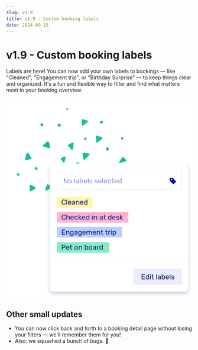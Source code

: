 ```yaml
---
slug: v1.9
title: v1.9 - Custom booking labels
date: 2024-09-15
---
```


# v1.9 - Custom booking labels

Labels are here! You can now add your own labels to bookings — like "Cleaned", "Engagement trip", or "Birthday Surprise" — to keep things clear and organized. It's a fun and flexible way to filter and find what matters most in your booking overview.

![Screenshot of the new labels feature](./images/v1.9.Label_boatrental_software.png)

## Other small updates

- You can now click back and forth to a booking detail page without losing your filters — we'll remember them for you!
- Also: we squashed a bunch of bugs. 🐞